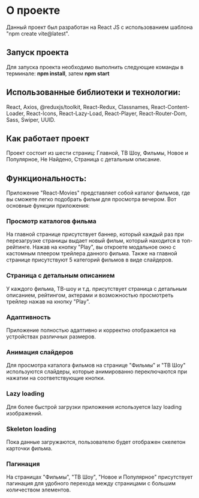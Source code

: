 # О проекте

Данный проект был разработан на React JS с использованием шаблона "npm create vite@latest".

## Запуск проекта

Для запуска проекта необходимо выполнить следующие команды в терминале: **npm install**, затем **npm start**

## Использованные библиотеки и технологии:

React, Axios, @reduxjs/toolkit, React-Redux, Classnames, React-Content-Loader, React-Icons, React-Lazy-Load, React-Player, React-Router-Dom, Sass, Swiper, UUID.

## Как работает проект

Проект состоит из шести страниц: Главной, ТВ Шоу, Фильмы, Новое и Популярное, Не Найдено, Страница с детальным описание.

## Функциональность:

Приложение "React-Movies" представляет собой каталог фильмов, где вы сможете легко подобрать фильм для просмотра вечером. Вот основные функции приложения:

### Просмотр каталогов фильма

На главной странице присутствует баннер, который каждый раз при перезагрузке страницы выдает новый фильм, который находится в топ-рейтинге. Нажав на кнопку "Play", вы откроете модальное окно с кастомным плеером трейлера данного фильма. Также на главной странице присутствуют 5 категорий фильмов в виде слайдеров.

### Страница с детальным описанием

У каждого фильма, ТВ-шоу и т.д. присутствует страница с детальным описанием, рейтингом, актерами и возможностью просмотреть трейлер нажав на кнопку "Play".

### Адаптивность

Приложение полностью адаптивно и корректно отображается на устройствах различных размеров.

### Анимация слайдеров

Для просмотра каталога фильмов на странице "Фильмы" и "ТВ Шоу" используются слайдеры, которые анимированно переключаются при нажатии на соответствующие кнопки.

### Lazy loading

Для более быстрой загрузки приложения используется lazy loading изображений.

### Skeleton loading

Пока данные загружаются, пользователю будет отображен скелетон карточки фильма.

### Пагинация

На страницах "Фильмы", "ТВ Шоу", "Новое и Популярное" присутствует пагинация для удобного перехода между страницами с большим количеством элементов.
